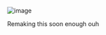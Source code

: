 ![image](https://github.com/user-attachments/assets/b352b177-edb7-41ad-9ccf-dddadd9aeb22)


Remaking this soon enough ouh
